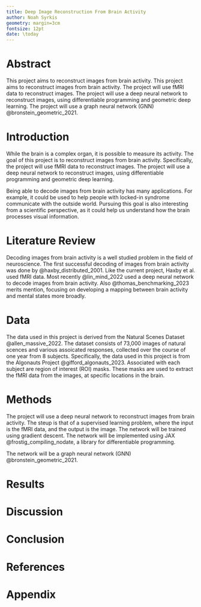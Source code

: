 ```yaml
---
title: Deep Image Reconstruction From Brain Activity
author: Noah Syrkis
geometry: margin=3cm
fontsize: 12pt
date: \today
---
```


# Abstract
This project aims to reconstruct images from brain activity.
This project aims to reconstruct images from brain activity.
The project will use fMRI data to reconstruct images.
The project will use a deep neural network to reconstruct images,
using differentiable programming and geometric deep learning.
The project will use a graph neural network (GNN) @bronstein_geometric_2021.


# Introduction
While the brain is a complex organ, it is possible to measure its activity.
The goal of this project is to reconstruct images from brain activity.
Specifically, the project will use fMRI data to reconstruct images.
The project will use a deep neural network to reconstruct images,
using differentiable programming and geometric deep learning.

Being able to decode images from brain activity has many applications.
For example, it could be used to help people with locked-in syndrome
communicate with the outside world. Pursuing this goal is also
interesting from a scientific perspective, as it could help us
understand how the brain processes visual information.


# Literature Review
Decoding images from brain activity is a well studied problem in the field of
neuroscience. The first successful decoding of images from brain activity was
done by @haxby_distributed_2001. Like the current project, Haxby et al. used fMRI data.
Most recently @lin_mind_2022 used a deep neural network to decode images from brain activity. Also @thomas_benchmarking_2023 merits mention, focusing on developing a mapping between brain activity and mental states more broadly.


# Data
The data used in this project is derived from the Natural Scenes Dataset @allen_massive_2022.
The dataset consists of 73,000 images of natural scences and various
assoicated responses, collected over the course of one year from 8 subjects.
Specifically, the data used in this project is from the Algonauts Project @gifford_algonauts_2023.
Associated with each subject are region of interest (ROI) masks.
These masks are used to extract the fMRI data from the images,
at specific locations in the brain.


# Methods

The project will use a deep neural network to reconstruct images from brain activity.
The steup is that of a supervised learning problem, where the input is the fMRI data,
and the output is the image. The network will be trained using gradient descent.
The network will be implemented using JAX @frostig_compiling_nodate,
a library for differentiable programming.

The network will be a graph neural network (GNN) @bronstein_geometric_2021.


# Results

# Discussion

# Conclusion

# References


<div id="refs"></div>

# Appendix